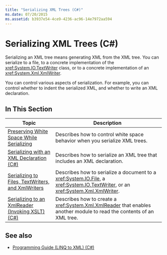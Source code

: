 ```yaml
---
title: "Serializing XML Trees (C#)"
ms.date: 07/20/2015
ms.assetid: b3937e54-4ce9-4236-ac96-14e7972aa594
---
```

# Serializing XML Trees (C#)
Serializing an XML tree means generating XML from the XML tree. You can serialize to a file, to a concrete implementation of the <xref:System.IO.TextWriter> class, or to a concrete implementation of an <xref:System.Xml.XmlWriter>.  
  
 You can control various aspects of serialization. For example, you can control whether to indent the serialized XML, and whether to write an XML declaration.  
  
## In This Section  
  
|Topic|Description|  
|-----------|-----------------|  
|[Preserving White Space While Serializing](../../../../csharp/programming-guide/concepts/linq/preserving-white-space-while-serializing.md)|Describes how to control white space behavior when you serialize XML trees.|  
|[Serializing with an XML Declaration (C#)](../../../../csharp/programming-guide/concepts/linq/serializing-with-an-xml-declaration.md)|Describes how to serialize an XML tree that includes an XML declaration.|  
|[Serializing to Files, TextWriters, and XmlWriters](../../../../csharp/programming-guide/concepts/linq/serializing-to-files-textwriters-and-xmlwriters.md)|Describes how to serialize a document to a <xref:System.IO.File>, a <xref:System.IO.TextWriter>, or an <xref:System.Xml.XmlWriter>.|  
|[Serializing to an XmlReader (Invoking XSLT) (C#)](../../../../csharp/programming-guide/concepts/linq/serializing-to-an-xmlreader-invoking-xslt.md)|Describes how to create a <xref:System.Xml.XmlReader> that enables another module to read the contents of an XML tree.|  
  
## See also

- [Programming Guide (LINQ to XML) (C#)](../../../../csharp/programming-guide/concepts/linq/programming-guide-linq-to-xml.md)
